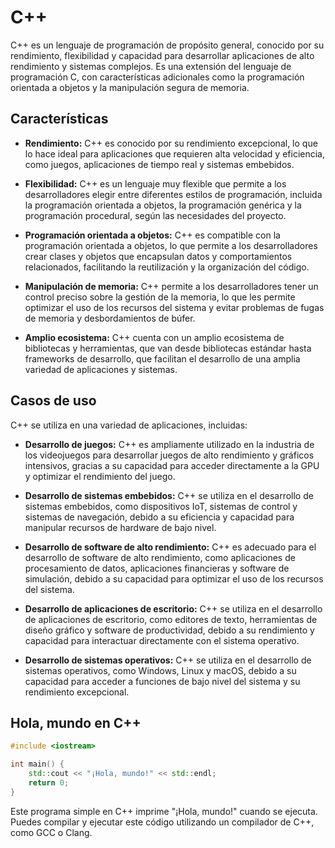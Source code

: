 # C++

C++ es un lenguaje de programación de propósito general, conocido por su rendimiento, flexibilidad y capacidad para desarrollar aplicaciones de alto rendimiento y sistemas complejos. Es una extensión del lenguaje de programación C, con características adicionales como la programación orientada a objetos y la manipulación segura de memoria.

## Características

- **Rendimiento:** C++ es conocido por su rendimiento excepcional, lo que lo hace ideal para aplicaciones que requieren alta velocidad y eficiencia, como juegos, aplicaciones de tiempo real y sistemas embebidos.

- **Flexibilidad:** C++ es un lenguaje muy flexible que permite a los desarrolladores elegir entre diferentes estilos de programación, incluida la programación orientada a objetos, la programación genérica y la programación procedural, según las necesidades del proyecto.

- **Programación orientada a objetos:** C++ es compatible con la programación orientada a objetos, lo que permite a los desarrolladores crear clases y objetos que encapsulan datos y comportamientos relacionados, facilitando la reutilización y la organización del código.

- **Manipulación de memoria:** C++ permite a los desarrolladores tener un control preciso sobre la gestión de la memoria, lo que les permite optimizar el uso de los recursos del sistema y evitar problemas de fugas de memoria y desbordamientos de búfer.

- **Amplio ecosistema:** C++ cuenta con un amplio ecosistema de bibliotecas y herramientas, que van desde bibliotecas estándar hasta frameworks de desarrollo, que facilitan el desarrollo de una amplia variedad de aplicaciones y sistemas.

## Casos de uso

C++ se utiliza en una variedad de aplicaciones, incluidas:

- **Desarrollo de juegos:** C++ es ampliamente utilizado en la industria de los videojuegos para desarrollar juegos de alto rendimiento y gráficos intensivos, gracias a su capacidad para acceder directamente a la GPU y optimizar el rendimiento del juego.

- **Desarrollo de sistemas embebidos:** C++ se utiliza en el desarrollo de sistemas embebidos, como dispositivos IoT, sistemas de control y sistemas de navegación, debido a su eficiencia y capacidad para manipular recursos de hardware de bajo nivel.

- **Desarrollo de software de alto rendimiento:** C++ es adecuado para el desarrollo de software de alto rendimiento, como aplicaciones de procesamiento de datos, aplicaciones financieras y software de simulación, debido a su capacidad para optimizar el uso de los recursos del sistema.

- **Desarrollo de aplicaciones de escritorio:** C++ se utiliza en el desarrollo de aplicaciones de escritorio, como editores de texto, herramientas de diseño gráfico y software de productividad, debido a su rendimiento y capacidad para interactuar directamente con el sistema operativo.

- **Desarrollo de sistemas operativos:** C++ se utiliza en el desarrollo de sistemas operativos, como Windows, Linux y macOS, debido a su capacidad para acceder a funciones de bajo nivel del sistema y su rendimiento excepcional.

## Hola, mundo en C++

```cpp
#include <iostream>

int main() {
    std::cout << "¡Hola, mundo!" << std::endl;
    return 0;
}
```

Este programa simple en C++ imprime "¡Hola, mundo!" cuando se ejecuta. Puedes compilar y ejecutar este código utilizando un compilador de C++, como GCC o Clang.